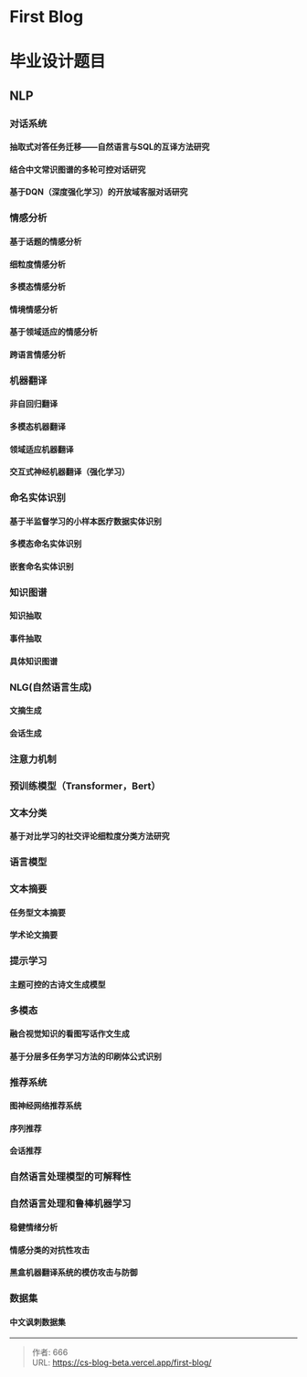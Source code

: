 # First Blog


# 毕业设计题目

## NLP

### 对话系统

#### 抽取式对答任务迁移——自然语言与SQL的互译方法研究

#### 结合中文常识图谱的多轮可控对话研究

#### 基于DQN（深度强化学习）的开放域客服对话研究

### 情感分析

#### 基于话题的情感分析

#### 细粒度情感分析

#### 多模态情感分析

#### 情境情感分析

#### 基于领域适应的情感分析

#### 跨语言情感分析

### 机器翻译

#### 非自回归翻译

#### 多模态机器翻译

#### 领域适应机器翻译

#### 交互式神经机器翻译（强化学习）

### 命名实体识别

#### 基于半监督学习的小样本医疗数据实体识别

#### 多模态命名实体识别

#### 嵌套命名实体识别

### 知识图谱

#### 知识抽取

#### 事件抽取

#### 具体知识图谱

### NLG(自然语言生成)

#### 文摘生成

#### 会话生成

### 注意力机制

### 预训练模型（Transformer，Bert）

### 文本分类

#### 基于对比学习的社交评论细粒度分类方法研究

### 语言模型

### 文本摘要

#### 任务型文本摘要

#### 学术论文摘要

### 提示学习

#### 主题可控的古诗文生成模型

### 多模态

#### 融合视觉知识的看图写话作文生成

#### 基于分层多任务学习方法的印刷体公式识别

### 推荐系统

#### 图神经网络推荐系统

#### **序列推荐**

#### **会话推荐**

### 自然语言处理模型的可解释性

### 自然语言处理和鲁棒机器学习

#### 稳健情绪分析

#### 情感分类的对抗性攻击

#### 黑盒机器翻译系统的模仿攻击与防御

### 数据集

#### 中文讽刺数据集



---

> 作者: 666  
> URL: https://cs-blog-beta.vercel.app/first-blog/  

